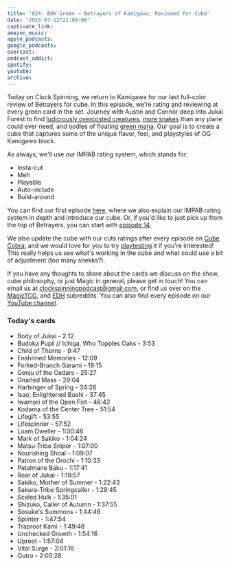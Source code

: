 ```yaml
---
title: "024: BOK Green — Betrayers of Kamigawa, Reviewed for Cube"
date: "2023-07-12T21:09:00"
captivate_link: 
amazon_music: 
apple_podcasts: 
google_podcasts: 
overcast: 
podcast_addict: 
spotify: 
youtube: 
archive: 
---
```


Today on Clock Spinning, we return to Kamigawa for our last full-color review of Betrayers for cube. In this episode, we're rating and reviewing at every green card in the set. Journey with Austin and Connor deep into Jukai Forest to find [ludicrously overcosted creatures](https://scryfall.com/card/bok/121/body-of-jukai), [more snakes](https://scryfall.com/search?q=t%3Asnake+set%3Abok&unique=cards&as=grid&order=name) than any plane could ever need, and oodles of floating [green mana](https://scryfall.com/search?q=c%3Ag+set%3Abok+o%3A%7Bg%7D+-t%3Aarcane&unique=cards&as=grid&order=name). Our goal is to create a cube that captures some of the unique flavor, feel, and playstyles of OG Kamigawa block.

As always, we'll use our IMPAB rating system, which stands for:

 - Insta-cut
 - Meh
 - Playable
 - Auto-include
 - Build-around

You can find our first episode [here](https://clockspinning.com/episode-1-white-champions-of-kamigawa/), where we also explain our IMPAB rating system in depth and introduce our cube. Or, if you'd like to just pick up from the top of Betrayers, you can start with [episode 14](https://clockspinning.com/episode-14-bok-white-1/).

We also update the cube with our cuts ratings after every episode on [Cube Cobra](https://cubecobra.com/cube/overview/clock-spinning-chk), and we would love for you to try [playtesting](https://cubecobra.com/cube/playtest/clock-spinning-chk) it if you're interested! This really helps us see what's working in the cube and what could use a bit of adjustment (too many snekks?).

If you have any thoughts to share about the cards we discuss on the show, cube philosophy, or just Magic in general, please get in touch! You can email us at clockspinningpodcast@gmail.com, or find us over on the [MagicTCG](https://www.reddit.com/r/magicTCG/), and [EDH](https://www.reddit.com/r/EDH/) subreddits. You can also find every episode on our [YouTube channel](https://www.youtube.com/@clockspinning).

### Today's cards

* Body of Jukai - 2:12
* Budoka Pupil // Ichiga, Who Topples Oaks - 3:53
* Child of Thorns - 9:47
* Enshrined Memories - 12:09
* Forked-Branch Garami - 19:15
* Genju of the Cedars - 25:27
* Gnarled Mass - 29:04
* Harbinger of Spring - 34:26
* Isao, Enlightened Bushi - 37:45
* Iwamori of the Open Fist - 46:42
* Kodama of the Center Tree - 51:54
* Lifegift - 53:55
* Lifespinner - 57:52
* Loam Dweller - 1:00:46
* Mark of Sakiko - 1:04:24
* Matsu-Tribe Sniper - 1:07:00
* Nourishing Shoal - 1:09:07
* Patron of the Orochi - 1:10:33
* Petalmane Baku - 1:17:41
* Roar of Jukai - 1:19:57
* Sakiko, Mother of Summer - 1:22:43
* Sakura-Tribe Springcaller - 1:29:45
* Scaled Hulk - 1:35:01
* Shizuko, Caller of Autumn - 1:37:55
* Sosuke's Summons - 1:44:46
* Splinter - 1:47:54
* Traproot Kami - 1:49:48
* Unchecked Growth - 1:54:16
* Uproot - 1:57:04
* Vital Surge - 2:01:16
* Outro - 2:03:28